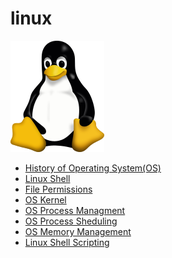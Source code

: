 # linux

<img src="/images/Linux.png"/>

- <a href="https://github.com/RaviTambade//linux/blob/main/history.md"> History of Operating System(OS)</a>
- <a href="https://github.com/RaviTambade//linux/blob/main/shell.md"> Linux Shell</a>
- <a href="https://github.com/RaviTambade/linux/main/permissions.md"> File Permissions </a>
- <a href="https://github.com/RaviTambade//linux/blob/main/kernel.md"> OS Kernel </a>
- <a href="https://github.com/RaviTambade//linux/blob/main/process.md"> OS Process Managment </a>
- <a href="https://github.com/RaviTambade//linux/blob/main/processsheduling.md"> OS Process Sheduling </a>
- <a href="https://github.com/RaviTambade//linux/blob/main/memorymgmt.md"> OS Memory Management </a>
- <a href="https://github.com/RaviTambade//linux/blob/main/shellscripting.md"> Linux Shell Scripting</a>
